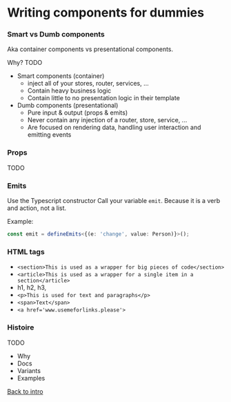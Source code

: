 # Writing components for dummies

### Smart vs Dumb components
Aka container components vs presentational components.

Why? TODO

- Smart components (container)
  - inject all of your stores, router, services, ... 
  - Contain heavy business logic
  - Contain little to no presentation logic in their template
- Dumb components (presentational)
  - Pure input & output (props & emits)
  - Never contain any injection of a router, store, service, ... 
  - Are focused on rendering data, handling user interaction and emitting events

### Props
TODO

### Emits
Use the Typescript constructor
Call your variable `emit`. Because it is a verb and action, not a list.

Example:
```Typescript
const emit = defineEmits<{(e: 'change', value: Person)}>();
```


### HTML tags

- `<section>This is used as a wrapper for big pieces of code</section>`
- `<article>This is used as a wrapper for a single item in a section</article>`
- h1, h2, h3,
- `<p>This is used for text and paragraphs</p>`
- `<span>Text</span>`
- `<a href='www.usemeforlinks.please'>`

### Histoire 

TODO

- Why
- Docs
- Variants
- Examples


[Back to intro](README.md)

